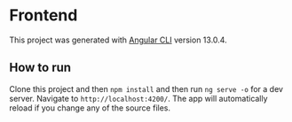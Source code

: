 # Frontend

This project was generated with [Angular CLI](https://github.com/angular/angular-cli) version 13.0.4.

## How to run

Clone this project and then `npm install` and then
run `ng serve -o` for a dev server. Navigate to `http://localhost:4200/`. The app will automatically reload if you change any of the source files.




